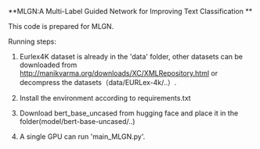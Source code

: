 **MLGN:A Multi-Label Guided Network for Improving Text Classification
**





This code is prepared for MLGN.



Running steps:

1. Eurlex4K dataset is already in the 'data' folder, other datasets can be downloaded from http://manikvarma.org/downloads/XC/XMLRepository.html or decompress the datasets（data/EURLex-4k/..）.

2. Install the environment according to requirements.txt

3. Download bert_base_uncased from hugging face and place it in the folder(model/bert-base-uncased/..)

4. A single GPU can run 'main_MLGN.py'.

